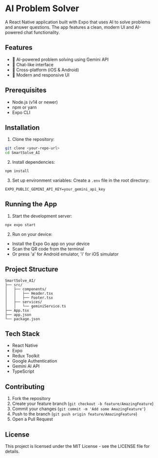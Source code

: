 # AI Problem Solver

A React Native application built with Expo that uses AI to solve problems and answer questions. The app features a clean, modern UI and AI-powered chat functionality.

## Features

- 🤖 AI-powered problem solving using Gemini API
- 💬 Chat-like interface
- 📱 Cross-platform (iOS & Android)
- 🎨 Modern and responsive UI

## Prerequisites

- Node.js (v14 or newer)
- npm or yarn
- Expo CLI

## Installation

1. Clone the repository:
```bash
git clone <your-repo-url>
cd SmartSolve_AI
```

2. Install dependencies:
```bash
npm install
```

3. Set up environment variables:
Create a `.env` file in the root directory:
```
EXPO_PUBLIC_GEMINI_API_KEY=your_gemini_api_key
```

## Running the App

1. Start the development server:
```bash
npx expo start
```

2. Run on your device:
- Install the Expo Go app on your device
- Scan the QR code from the terminal
- Or press 'a' for Android emulator, 'i' for iOS simulator

## Project Structure

```
SmartSolve_AI/
├── src/
│   ├── components/
│   │   ├── Header.tsx
│   │   ├── Footer.tsx
│   ├── services/
│   │   └── geminiService.ts
├── App.tsx
├── app.json
└── package.json
```

## Tech Stack

- React Native
- Expo
- Redux Toolkit
- Google Authentication
- Gemini AI API
- TypeScript

## Contributing

1. Fork the repository
2. Create your feature branch (`git checkout -b feature/AmazingFeature`)
3. Commit your changes (`git commit -m 'Add some AmazingFeature'`)
4. Push to the branch (`git push origin feature/AmazingFeature`)
5. Open a Pull Request

## License

This project is licensed under the MIT License - see the LICENSE file for details. 